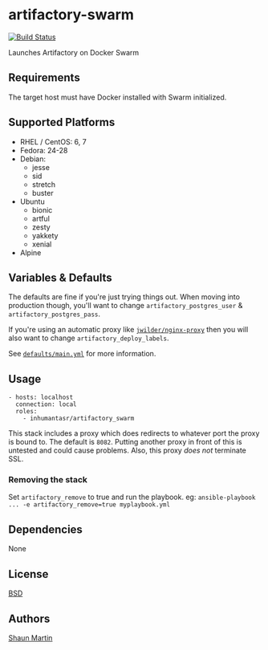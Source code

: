 # artifactory-swarm

[![Build Status](https://travis-ci.org/inhumantsar/ansible-role-artifactory.svg?branch=master)](https://travis-ci.org/inhumantsar/ansible-role-artifactory)

Launches Artifactory on Docker Swarm

## Requirements

The target host must have Docker installed with Swarm initialized.

## Supported Platforms

* RHEL / CentOS: 6, 7      
* Fedora: 24-28      
* Debian:
    - jesse
    - sid
    - stretch
    - buster      
* Ubuntu
    - bionic
    - artful
    - zesty
    - yakkety
    - xenial
* Alpine

## Variables & Defaults

The defaults are fine if you're just trying things out. When moving into production though, you'll want to change `artifactory_postgres_user` & `artifactory_postgres_pass`.

If you're using an automatic proxy like [`jwilder/nginx-proxy`](https://github.com/jwilder/nginx-proxy) then you will also want to change `artifactory_deploy_labels`.

See [`defaults/main.yml`](defaults/main.yml) for more information.

## Usage

```
- hosts: localhost
  connection: local
  roles:
    - inhumantasr/artifactory_swarm
```

This stack includes a proxy which does redirects to whatever port the proxy is bound to. The default is `8082`. Putting another proxy in front of this is untested and could cause problems. Also, this proxy *does not* terminate SSL.


### Removing the stack

Set `artifactory_remove` to true and run the playbook. eg: `ansible-playbook ... -e artifactory_remove=true myplaybook.yml`

## Dependencies

None

## License
[BSD](LICENSE)

## Authors
[Shaun Martin](https://github.com/inhumantsar)